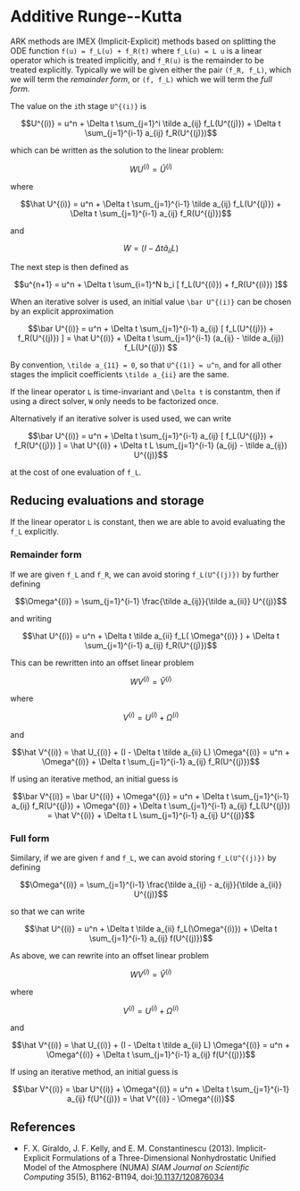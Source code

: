# Additive Runge--Kutta

ARK methods are IMEX (Implicit-Explicit) methods based on splitting the ODE function ``f(u) = f_L(u) + f_R(t)`` 
where ``f_L(u) = L u`` is a linear operator which is treated implicitly, and ``f_R(u)`` is the remainder to be
treated explicitly. Typically we will be given either the pair ``(f_R, f_L)``, which we will term the _remainder form_,
or ``(f, f_L)`` which we will term the _full form_. 

The value on the ``i``th stage ``U^{(i)}`` is
```math
U^{(i)} = u^n + \Delta t \sum_{j=1}^i \tilde a_{ij} f_L(U^{(j)}) 
              + \Delta t \sum_{j=1}^{i-1} a_{ij} f_R(U^{(j)})
```
which can be written as the solution to the linear problem:
```math
W U^{(i)} = \hat U^{(i)}
```
where
```math
\hat U^{(i)} = u^n + \Delta t \sum_{j=1}^{i-1} \tilde a_{ij} f_L(U^{(j)}) 
                                             + \Delta t \sum_{j=1}^{i-1} a_{ij} f_R(U^{(j)})
```
and
```math
W = (I - \Delta t \tilde a_{ii} L)
```

The next step is then defined as
```math
u^{n+1} = u^n + \Delta t \sum_{i=1}^N b_i [ f_L(U^{(i)}) + f_R(U^{(i)}) ]
```

When an iterative solver is used, an initial value ``\bar U^{(i)}`` can be chosen by an explicit approximation
```math
\bar U^{(i)} = u^n + \Delta t \sum_{j=1}^{i-1} a_{ij} [ f_L(U^{(j)}) + f_R(U^{(j)}) ]
            = \hat U^{(i)} + \Delta t \sum_{j=1}^{i-1} (a_{ij} - \tilde a_{ij})  f_L(U^{(j)}) 
```

By convention, ``\tilde a_{11} = 0``, so that ``U^{(1)} = u^n``, and for all other stages the implicit coefficients ``\tilde a_{ii}`` are the same. 

If the linear operator ``L`` is time-invariant and ``\Delta t`` is constantm, then if using a direct solver, ``W`` only needs to be factorized once.


Alternatively if an iterative solver is used used, we can write
```math
\bar U^{(i)} = u^n + \Delta t \sum_{j=1}^{i-1} a_{ij} [ f_L(U^{(j)}) + f_R(U^{(j)}) ]
            = \hat U^{(i)} + \Delta t  L \sum_{j=1}^{i-1} (a_{ij} - \tilde a_{ij})  U^{(j)}
```
at the cost of one evaluation of ``f_L``.

## Reducing evaluations and storage

If the linear operator ``L`` is constant, then we are able to avoid evaluating the ``f_L`` explicitly.

### Remainder form

If we are given ``f_L`` and ``f_R``, we can avoid storing ``f_L(U^{(j)})`` by further defining
```math
\Omega^{(i)} = \sum_{j=1}^{i-1} \frac{\tilde a_{ij}}{\tilde a_{ii}} U^{(j)}
```
and writing
```math
\hat U^{(i)} = u^n + \Delta t \tilde a_{ii} f_L( \Omega^{(i)} ) + \Delta t \sum_{j=1}^{i-1} a_{ij} f_R(U^{(j)})
```

This can be rewritten into an offset linear problem
```math
W V^{(i)} = \hat V^{(i)}
```
where
```math
V^{(i)} = U^{(i)} + \Omega^{(i)}
```
and
```math
\hat V^{(i)}
  = \hat U_{(i)} + (I - \Delta t \tilde a_{ii} L)  \Omega^{(i)} 
  = u^n + \Omega^{(i)} + \Delta t \sum_{j=1}^{i-1} a_{ij} f_R(U^{(j)})
```
If using an iterative method, an initial guess is
```math
\bar V^{(i)} = \bar U^{(i)} + \Omega^{(i)}
  = u^n + \Delta t \sum_{j=1}^{i-1} a_{ij} f_R(U^{(j)}) + \Omega^{(i)} + \Delta t \sum_{j=1}^{i-1} a_{ij} f_L(U^{(j)})
  = \hat V^{(i)} + \Delta t L \sum_{j=1}^{i-1} a_{ij} U^{(j)}
```

### Full form

Similary, if we are given ``f`` and ``f_L``, we can avoid storing ``f_L(U^{(j)})`` by defining
```math
\Omega^{(i)} = \sum_{j=1}^{i-1} \frac{\tilde a_{ij} - a_{ij}}{\tilde a_{ii}} U^{(j)}
```
so that we can write
```math
\hat U^{(i)} = u^n + \Delta t \tilde a_{ii} f_L(\Omega^{(i)}) + \Delta t \sum_{j=1}^{i-1} a_{ij} f(U^{(j)})
```

As above, we can rewrite into an offset linear problem
```math
W V^{(i)} = \hat V^{(i)}
```
where
```math
V^{(i)} = U^{(i)} + \Omega^{(i)}
```
and
```math
\hat V^{(i)} 
  = \hat U_{(i)} + (I - \Delta t \tilde a_{ii} L)  \Omega^{(i)} 
  = u^n + \Omega^{(i)} + \Delta t \sum_{j=1}^{i-1} a_{ij} f(U^{(j)})
```
If using an iterative method, an initial guess is
```math
\bar V^{(i)} = \bar U^{(i)} + \Omega^{(i)}
  = u^n + \Delta t \sum_{j=1}^{i-1} a_{ij} f(U^{(j)}) 
  = \hat V^{(i)} - \Omega^{(i)}
```


## References

* F. X. Giraldo, J. F. Kelly, and E. M. Constantinescu (2013). Implicit-Explicit Formulations of a Three-Dimensional Nonhydrostatic Unified Model of the Atmosphere (NUMA) _SIAM Journal on Scientific Computing_ 35(5), B1162-B1194, doi:[10.1137/120876034](https://doi.org/10.1137/120876034)
